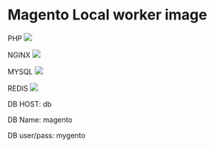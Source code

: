 # Magento Local worker image


PHP [![](https://images.microbadger.com/badges/image/mygento/php:5.6-fpm.svg)](https://microbadger.com/images/mygento/php:5.6-fpm)

NGINX [![](https://images.microbadger.com/badges/image/mygento/nginx:backports.svg)](https://microbadger.com/images/mygento/nginx:backports)

MYSQL
[![](https://images.microbadger.com/badges/image/mygento/mysql:5.6.svg)](https://microbadger.com/images/mygento/mysql:5.6)


REDIS
[![](https://images.microbadger.com/badges/image/redis:3.svg)](https://microbadger.com/images/redis:3)


DB HOST: db

DB Name: magento

DB user/pass: mygento

